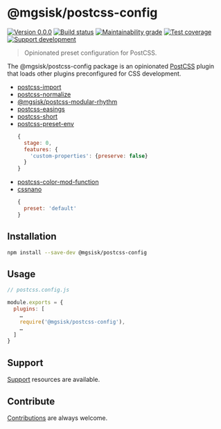 # @mgsisk/postcss-config

[![Version 0.0.0][img-version]][url-version]
[![Build status][img-build]][url-build]
[![Maintainability grade][img-maintainability]][url-maintainability]
[![Test coverage][img-coverage]][url-coverage]
[![Support development][img-support]][url-support]

> Opinionated preset configuration for PostCSS.

The @mgsisk/postcss-config package is an opinionated [PostCSS][] plugin that
loads other plugins preconfigured for CSS development.

- [postcss-import][]
- [postcss-normalize][]
- [@mgsisk/postcss-modular-rhythm][]
- [postcss-easings][]
- [postcss-short][]
- [postcss-preset-env][]
  ```js
  {
    stage: 0,
    features: {
      'custom-properties': {preserve: false}
    }
  }
  ```
- [postcss-color-mod-function][]
- [cssnano][]
  ```js
  {
    preset: 'default'
  }
  ```

[PostCSS]: https://postcss.org/
[postcss-import]: https://github.com/postcss/postcss-import
[postcss-normalize]: https://github.com/csstools/postcss-normalize
[@mgsisk/postcss-modular-rhythm]: https://github.com/mgsisk/postcss-modular-rhythm
[postcss-easings]: https://github.com/postcss/postcss-easings
[postcss-short]: https://github.com/jonathantneal/postcss-short
[postcss-preset-env]: https://github.com/csstools/postcss-preset-env
[postcss-color-mod-function]: https://github.com/jonathantneal/postcss-color-mod-function
[cssnano]: https://github.com/cssnano/cssnano

## Installation

```sh
npm install --save-dev @mgsisk/postcss-config
```

## Usage

```js
// postcss.config.js

module.exports = {
  plugins: [
    …
    require('@mgsisk/postcss-config'),
    …
  ]
}
````

## Support

[Support][] resources are available.

[support]: https://github.com/mgsisk/postcss-config/blob/master/support.md

## Contribute

[Contributions][] are always welcome.

[Contributions]: https://github.com/mgsisk/postcss-config/blob/master/contributing.md

[img-version]: https://img.shields.io/npm/v/@mgsisk/postcss-config.svg?logo=npm
[img-build]: https://img.shields.io/travis/mgsisk/postcss-config.svg?logo=travis
[img-maintainability]: https://api.codeclimate.com/v1/badges/1dfcbf9ccae6b7313eab/maintainability
[img-coverage]: https://api.codeclimate.com/v1/badges/1dfcbf9ccae6b7313eab/test_coverage
[img-support]: https://img.shields.io/badge/donate-coffee-darkorange.svg?logo=gratipay&logoColor=fff

[url-version]: https://npmjs.com/package/@mgsisk/postcss-config
[url-build]: https://travis-ci.org/mgsisk/postcss-config
[url-maintainability]: https://codeclimate.com/github/mgsisk/postcss-config/maintainability
[url-coverage]: https://codeclimate.com/github/mgsisk/postcss-config/test_coverage
[url-support]: https://buymeacoffee.com/mgsisk
